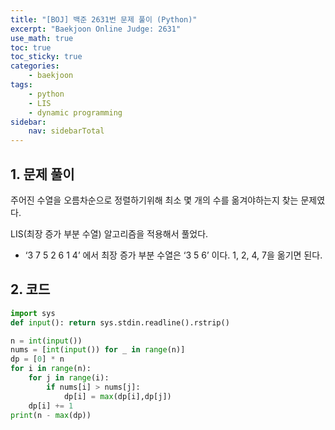 ```yaml
---
title: "[BOJ] 백준 2631번 문제 풀이 (Python)"
excerpt: "Baekjoon Online Judge: 2631"
use_math: true
toc: true
toc_sticky: true
categories:
    - baekjoon
tags:
    - python
    - LIS
    - dynamic programming
sidebar:
    nav: sidebarTotal
---
```


## 1. 문제 풀이

주어진 수열을 오름차순으로 정렬하기위해 최소 몇 개의 수를 옮겨야하는지 찾는 문제였다.

LIS(최장 증가 부분 수열) 알고리즘을 적용해서 풀었다.

- ‘3 7 5 2 6 1 4’ 에서 최장 증가 부분 수열은  ‘3 5 6’ 이다. 1, 2, 4, 7을 옮기면 된다.

## 2. 코드

```python
import sys
def input(): return sys.stdin.readline().rstrip()

n = int(input())
nums = [int(input()) for _ in range(n)]
dp = [0] * n
for i in range(n):
    for j in range(i):
        if nums[i] > nums[j]:
            dp[i] = max(dp[i],dp[j])
    dp[i] += 1
print(n - max(dp))
```